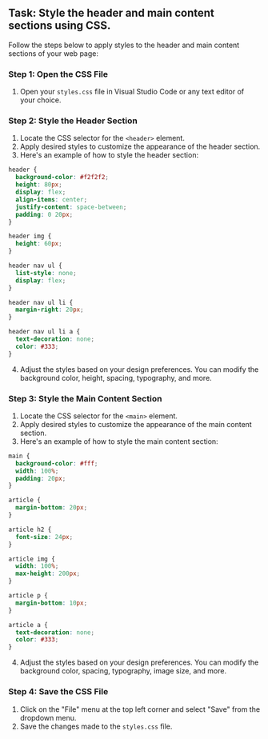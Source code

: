 

## Task: Style the header and main content sections using CSS.

Follow the steps below to apply styles to the header and main content sections of your web page:

### Step 1: Open the CSS File

1. Open your `styles.css` file in Visual Studio Code or any text editor of your choice.

### Step 2: Style the Header Section

1. Locate the CSS selector for the `<header>` element.
2. Apply desired styles to customize the appearance of the header section.
3. Here's an example of how to style the header section:

```css
header {
  background-color: #f2f2f2;
  height: 80px;
  display: flex;
  align-items: center;
  justify-content: space-between;
  padding: 0 20px;
}

header img {
  height: 60px;
}

header nav ul {
  list-style: none;
  display: flex;
}

header nav ul li {
  margin-right: 20px;
}

header nav ul li a {
  text-decoration: none;
  color: #333;
}
```

4. Adjust the styles based on your design preferences. You can modify the background color, height, spacing, typography, and more.

### Step 3: Style the Main Content Section

1. Locate the CSS selector for the `<main>` element.
2. Apply desired styles to customize the appearance of the main content section.
3. Here's an example of how to style the main content section:

```css
main {
  background-color: #fff;
  width: 100%;
  padding: 20px;
}

article {
  margin-bottom: 20px;
}

article h2 {
  font-size: 24px;
}

article img {
  width: 100%;
  max-height: 200px;
}

article p {
  margin-bottom: 10px;
}

article a {
  text-decoration: none;
  color: #333;
}
```

4. Adjust the styles based on your design preferences. You can modify the background color, spacing, typography, image size, and more.

### Step 4: Save the CSS File

1. Click on the "File" menu at the top left corner and select "Save" from the dropdown menu.
2. Save the changes made to the `styles.css` file.

